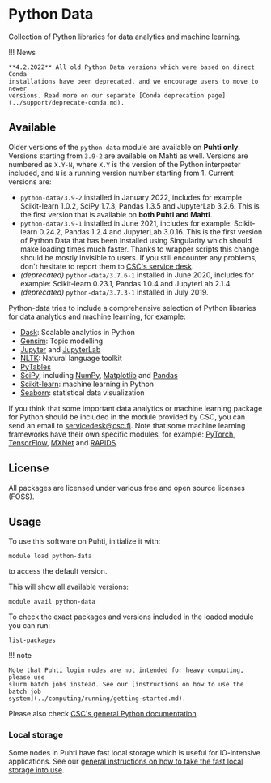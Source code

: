 # Python Data

Collection of Python libraries for data analytics and machine learning.

!!! News

    **4.2.2022** All old Python Data versions which were based on direct Conda
    installations have been deprecated, and we encourage users to move to newer
    versions. Read more on our separate [Conda deprecation page](../support/deprecate-conda.md).


## Available

Older versions of the `python-data` module are available on **Puhti only**.
Versions starting from `3.9-2` are available on Mahti as well. Versions are
numbered as `X.Y-N`, where `X.Y` is the version of the Python interpreter
included, and `N` is a running version number starting from 1. Current versions
are:

- `python-data/3.9-2` installed in January 2022, includes for example
  Scikit-learn 1.0.2, SciPy 1.7.3, Pandas 1.3.5 and JupyterLab 3.2.6. This is
  the first version that is available on **both Puhti and Mahti**.
- `python-data/3.9-1` installed in June 2021, includes for example: Scikit-learn
  0.24.2, Pandas 1.2.4 and JupyterLab 3.0.16. This is the first version of
  Python Data that has been installed using Singularity which should make
  loading times much faster. Thanks to wrapper scripts this change should be
  mostly invisible to users. If you still encounter any problems, don't hesitate
  to report them to [CSC's service desk](../support/contact.md).
- _(deprecated)_ `python-data/3.7.6-1` installed in June 2020, includes for example:
  Scikit-learn 0.23.1, Pandas 1.0.4 and JupyterLab 2.1.4.
- _(deprecated)_ `python-data/3.7.3-1` installed in July 2019.

Python-data tries to include a comprehensive selection of Python libraries for
data analytics and machine learning, for example:

- [Dask](https://dask.org/): Scalable analytics in Python
- [Gensim](https://radimrehurek.com/gensim/): Topic modelling
- [Jupyter](https://jupyter.org/index.html) and [JupyterLab](https://jupyterlab.readthedocs.io/en/stable/)
- [NLTK](https://matplotlib.org/): Natural language toolkit
- [PyTables](http://www.pytables.org/)
- [SciPy](https://www.scipy.org/), including [NumPy](https://www.numpy.org/), [Matplotlib](https://matplotlib.org/) and [Pandas](https://pandas.pydata.org/)
- [Scikit-learn](https://scikit-learn.org/stable/): machine learning in Python
- [Seaborn](https://seaborn.pydata.org/): statistical data visualization

If you think that some important data analytics or machine learning package for
Python should be included in the module provided by CSC, you can send an email
to <servicedesk@csc.fi>. Note that some machine learning frameworks have their
own specific modules, for example: [PyTorch](pytorch.md),
[TensorFlow](tensorflow.md), [MXNet](mxnet.md) and [RAPIDS](rapids.md).

## License

All packages are licensed under various free and open source licenses (FOSS).

## Usage

To use this software on Puhti, initialize it with:

```text
module load python-data
```

to access the default version.

This will show all available versions:

```text
module avail python-data
```

To check the exact packages and versions included in the loaded module you can run:

```text
list-packages
```

!!! note 

    Note that Puhti login nodes are not intended for heavy computing, please use
    slurm batch jobs instead. See our [instructions on how to use the batch job
    system](../computing/running/getting-started.md).

Please also check [CSC's general Python documentation](python.md).

### Local storage

Some nodes in Puhti have fast local storage which is useful for IO-intensive
applications. See our [general instructions on how to take the fast local
storage into
use](../computing/running/creating-job-scripts-puhti.md#local-storage).
